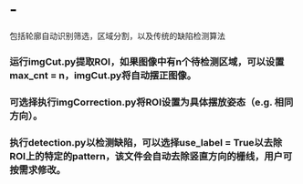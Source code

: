 # -
包括轮廓自动识别筛选，区域分割，以及传统的缺陷检测算法

### 运行imgCut.py提取ROI，如果图像中有n个待检测区域，可以设置max_cnt = n，imgCut.py将自动摆正图像。

### 可选择执行imgCorrection.py将ROI设置为具体摆放姿态（e.g. 相同方向）。

### 执行detection.py以检测缺陷，可以选择use_label = True以去除ROI上的特定的pattern，该文件会自动去除竖直方向的栅线，用户可按需求修改。
